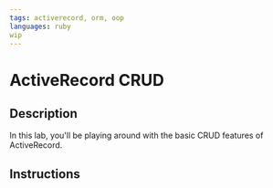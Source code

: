 ```yaml
---
tags: activerecord, orm, oop
languages: ruby
wip
---
```


# ActiveRecord CRUD

## Description

In this lab, you'll be playing around with the basic CRUD features of ActiveRecord.

## Instructions
